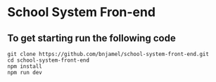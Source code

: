 # School System Fron-end

## To get starting run the following code

```
git clone https://github.com/bnjamel/school-system-front-end.git
cd school-system-front-end
npm install
npm run dev
```
